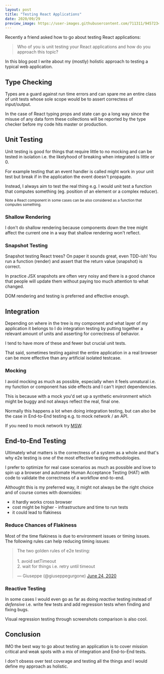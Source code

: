```yaml
---
layout: post
title: "Testing React Applications"
date: 2020/09/29
preview_image: https://user-images.githubusercontent.com/711311/94572348-33e2e580-0271-11eb-8eea-c843b375b851.png
---
```


Recently a friend asked how to go about testing React applications:

> Who of you is unit testing your React applications and how do you approach this topic?

In this blog post I write about my (mostly) holistic approach to testing a typical web application.

## Type Checking

Types are a guard against run time errors and can spare me an entire class of unit tests whose sole scope would be to assert correctess of input/output.

In the case of React typing props and state can go a long way since the misuse of any data form these collections will be reported by the type checker before my code hits master or production.

## Unit Testing

Unit testing is good for things that require little to no mocking and can be tested in isolation i.e. the likelyhood of breaking when integrated is little or 0.

For example testing that an event handler is called might work in your unit test but break if in the application the event doesn't propagate.

Instead, I always aim to test the real thing e.g. I would unit test a function that computes something (eg. position of an element or a complex reducer).

<small>Note a React component in some cases can be also considered as a function that computes something.</small>

### Shallow Rendering

I don't do shallow rendering because components down the tree might affect the current one in a way that shallow rendering won't reflect.

### Snapshot Testing

Snapshot testing React trees? On paper it sounds great, even TDD-ish! You run a function (render) and assert that the return value (snapshot) is correct.

In practice JSX snapshots are often very noisy and there is a good chance that people will update them without paying too much attention to what changed.

DOM rendering and testing is preferred and effective enough.

## Integration

Depending on where in the tree is my component and what layer of my application it belongs to I do integration testing by putting together a relevant amount of units and asserting for correctness of behavior.

I tend to have more of these and fewer but crucial unit tests.

That said, sometimes testing against the entire application in a real browser can be more effective than any artificial isolated testcase.

### Mocking

I avoid mocking as much as possible, especially when it feels unnatural i.e. my function or component has side effects and I can't inject dependencies.

This is because with a mock you'd set up a synthetic environment which might be buggy and not always reflect the real, final one.

Normally this happens a lot when doing integration testing, but can also be the case in End-to-End testing e.g. to mock network / an API.

If you need to mock network try [MSW](https://mswjs.io/).

## End-to-End Testing

Ultimately what matters is the correctness of a system as a whole and that's why e2e testing is one of the most effective testing methodologies.

I prefer to optimize for real case scenarios as much as possible and love to spin up a browser and automate Human Acceptance Testing (HAT) with code to validate the correctness of a workflow end-to-end.

Althought this is my preferred way, it might not always be the right choice and of course comes with downsides:

- it hardly works cross browser
- cost might be higher - infrastructure and time to run tests
- it could lead to flakiness

### Reduce Chances of Flakiness

Most of the time flakiness is due to environment issues or timing issues. The following rules can help reducing timing issues:

<div class="Copy-embedTweet">
<blockquote class="twitter-tweet"><p lang="en" dir="ltr">The two golden rules of e2e testing:<br><br>1. avoid setTimeout<br>2. wait for things i.e. retry until timeout</p>&mdash; Giuseppe (@giuseppegurgone) <a href="https://twitter.com/giuseppegurgone/status/1275751333426069505?ref_src=twsrc%5Etfw">June 24, 2020</a></blockquote> <!-- <script async src="//platform.twitter.com/widgets.js" charset="utf-8"></script> -->
</div>

### Reactive Testing

In some cases I would even go as far as doing _reactive_ testing instead of _defensive_ i.e. write few tests and add regression tests when finding and fixing bugs.

Visual regression testing through screenshots comparison is also cool.

## Conclusion

IMO the best way to go about testing an application is to cover mission critical and weak spots with a mix of integration and End-to-End tests.

I don't obsess over test coverage and testing all the things and I would define my approach as holistic.
